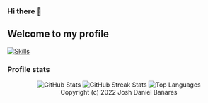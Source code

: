 ### Hi there 👋
## Welcome to my profile
[![Skills](https://img.shields.io/badge/Self_Assessment-415/723/750-FF3300?style=flat-square)](https://github.com/KatePril/SelfAssessment/blob/2024-summer/Profile/REPORT.md)

### Profile stats
<div align="center">
    <img src="https://github-readme-stats.vercel.app/api?username=KatePril&theme=vue-dark&show_icons=true&hide_border=true&count_private=true" alt="GitHub Stats">
    <img src="https://github-readme-streak-stats.herokuapp.com/?user=KatePril&theme=vue-dark&hide_border=true" alt="GitHub Streak Stats">
    <img src="https://github-readme-stats.vercel.app/api/top-langs/?username=KatePril&theme=vue-dark&show_icons=true&hide_border=true&layout=compact" alt="Top Languages">
</div>
<div align="center">
  Copyright (c) 2022 Josh Daniel Bañares
</div>
<!--
**KatePril/KatePril** is a ✨ _special_ ✨ repository because its `README.md` (this file) appears on your GitHub profile.

Here are some ideas to get you started:

- 🔭 I’m currently working on ...
- 🌱 I’m currently learning ...
- 👯 I’m looking to collaborate on ...
- 🤔 I’m looking for help with ...
- 💬 Ask me about ...
- 📫 How to reach me: ...
- 😄 Pronouns: ...
- ⚡ Fun fact: ...
-->
